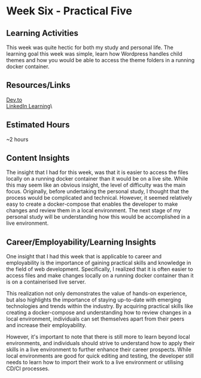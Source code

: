 # Week Six - Practical Five

## Learning Activities

This week was quite hectic for both my study and personal life. The learning goal this week was simple, learn how Wordpress handles child themes and how you would be able to access the theme folders in a running docker container.

## Resources/Links

[Dev.to](https://dev.to/brownio/develop-your-wordpress-themes-and-plugins-on-docker-5b56)\
[LinkedIn Learning](https://www.linkedin.com/learning/wordpress-building-child-themes-3/level-up-to-wordpress-developer)\

## Estimated Hours

~2 hours

## Content Insights

The insight that I had for this week, was that it is easier to access the files locally on a running docker container than it would be on a live site. While this may seem like an obvious insight, the level of difficulty was the main focus. Originally, before undertaking the personal study, I thought that the process would be complicated and technical. However, it seemed relatively easy to create a docker-compose that enables the developer to make changes and review them in a local environment. The next stage of my personal study will be understanding how this would be accomplished in a live environment.

## Career/Employability/Learning Insights

One insight that I had this week that is applicable to career and employability is the importance of gaining practical skills and knowledge in the field of web development. Specifically, I realized that it is often easier to access files and make changes locally on a running docker container than it is on a containerised live server.

This realization not only demonstrates the value of hands-on experience, but also highlights the importance of staying up-to-date with emerging technologies and trends within the industry. By acquiring practical skills like creating a docker-compose and understanding how to review changes in a local environment, individuals can set themselves apart from their peers and increase their employability.

However, it's important to note that there is still more to learn beyond local environments, and individuals should strive to understand how to apply their skills in a live environment to further enhance their career prospects. While local environments are good for quick editing and testing, the developer still needs to learn how to import their work to a live environment or utilising CD/CI processes.
